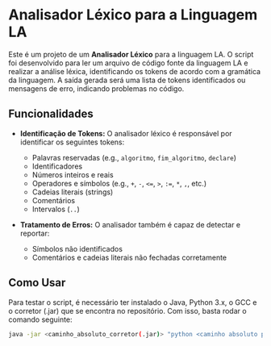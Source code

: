 # Analisador Léxico para a Linguagem LA

Este é um projeto de um **Analisador Léxico** para a linguagem LA. O script foi desenvolvido para ler um arquivo de código fonte da linguagem LA e realizar a análise léxica, identificando os tokens de acordo com a gramática da linguagem. A saída gerada será uma lista de tokens identificados ou mensagens de erro, indicando problemas no código.

## Funcionalidades

- **Identificação de Tokens:** O analisador léxico é responsável por identificar os seguintes tokens:
  - Palavras reservadas (e.g., `algoritmo`, `fim_algoritmo`, `declare`)
  - Identificadores
  - Números inteiros e reais
  - Operadores e símbolos (e.g., `+`, `-`, `<=`, `>`, `:=`, `*`, `,`, etc.)
  - Cadeias literais (strings)
  - Comentários
  - Intervalos (`..`)
  
- **Tratamento de Erros:** O analisador também é capaz de detectar e reportar:
  - Símbolos não identificados
  - Comentários e cadeias literais não fechadas corretamente

## Como Usar
Para testar o script, é necessário ter instalado o Java, Python 3.x, o GCC e o corretor (.jar) que se encontra no repositório. Com isso, basta rodar o comando seguinte:

```bash
java -jar <caminho_absoluto_corretor(.jar)> "python <caminho absoluto para o script python>" <caminho_absoluto_MinGW> <diretório_temporário_para_as_saídas> <caminho_absoluto_casos_de_teste> "<RA>" <tipo_de_teste>
